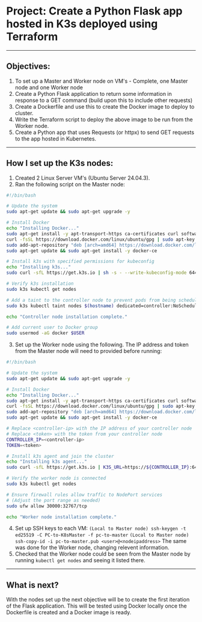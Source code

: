 # Project: Create a Python Flask app hosted in K3s deployed using Terraform

---

## Objectives:
1. To set up a Master and Worker node on VM's - Complete, one Master node and one Worker node
2. Create a Python Flask application to return some information in response to a GET command (build upon this to include other requests)
3. Create a Dockerfile and use this to create the Docker image to deploy to cluster.
4. Write the Terraform script to deploy the above image to be run from the Worker node.
5. Create a Python app that uses Requests (or httpx) to send GET requests to the app hosted in Kubernetes.

---

## How I set up the K3s nodes:
1. Created 2 Linux Server VM's (Ubuntu Server 24.04.3).
2. Ran the following script on the Master node:
```bash
#!/bin/bash

# Update the system
sudo apt-get update && sudo apt-get upgrade -y

# Install Docker
echo "Installing Docker..."
sudo apt-get install -y apt-transport-https ca-certificates curl software-properties-common
curl -fsSL https://download.docker.com/linux/ubuntu/gpg | sudo apt-key add -
sudo add-apt-repository "deb [arch=amd64] https://download.docker.com/linux/ubuntu $(lsb_release -cs) stable"
sudo apt-get update && sudo apt-get install -y docker-ce

# Install k3s with specified permissions for kubeconfig
echo "Installing k3s..."
sudo curl -sfL https://get.k3s.io | sh -s - --write-kubeconfig-mode 644

# Verify k3s installation
sudo k3s kubectl get nodes

# Add a taint to the controller node to prevent pods from being scheduled on it
sudo k3s kubectl taint nodes $(hostname) dedicated=controller:NoSchedule

echo "Controller node installation complete."

# Add current user to Docker group
sudo usermod -aG docker $USER
```
3. Set up the Worker node using the following. The IP address and token from the Master node will need to provided before running:
```bash
#!/bin/bash

# Update the system
sudo apt-get update && sudo apt-get upgrade -y

# Install Docker
echo "Installing Docker..."
sudo apt-get install -y apt-transport-https ca-certificates curl software-properties-common
curl -fsSL https://download.docker.com/linux/ubuntu/gpg | sudo apt-key add -
sudo add-apt-repository "deb [arch=amd64] https://download.docker.com/linux/ubuntu $(lsb_release -cs) stable"
sudo apt-get update && sudo apt-get install -y docker-ce

# Replace <controller-ip> with the IP address of your controller node
# Replace <token> with the token from your controller node
CONTROLLER_IP=<controller-ip>
TOKEN=<token>

# Install k3s agent and join the cluster
echo "Installing k3s agent..."
sudo curl -sfL https://get.k3s.io | K3S_URL=https://${CONTROLLER_IP}:6443 K3S_TOKEN=${TOKEN} sh -

# Verify the worker node is connected
sudo k3s kubectl get nodes

# Ensure firewall rules allow traffic to NodePort services
# (Adjust the port range as needed)
sudo ufw allow 30000:32767/tcp

echo "Worker node installation complete."
```
4. Set up SSH keys to each VM:
`(Local to Master node) ssh-keygen -t ed25519 -C PC-to-K8sMaster -f pc-to-master`
`(Local to Master node) ssh-copy-id -i pc-to-master.pub <user>@<nodeipaddress>`
The same was done for the Worker node, changing relevent information.
5. Checked that the Worker node could be seen from the Master node by running `kubectl get nodes` and seeing it listed there.

---

## What is next?

With the nodes set up the next objective will be to create the first iteration of the Flask application. This will be tested using Docker locally once the Dockerfile is created and a Docker image is ready.